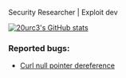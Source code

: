 Security Researcher | Exploit dev 

[![20urc3's GitHub stats](https://github-readme-stats.vercel.app/api?username=20urc3)](https://github.com/anuraghazra/github-readme-stats)
### Reported bugs:
- [Curl null pointer dereference](https://bushido-sec.com/index.php/2023/09/20/null-pointer-dereference-in-curl/)
